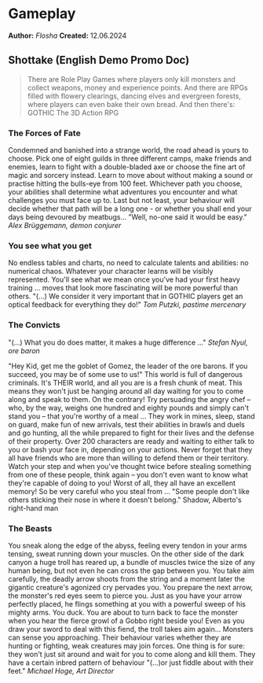 # Gameplay

**Author:** *Flosha*
**Created:** 12.06.2024



## Shottake (English Demo Promo Doc)

> There are Role Play Games where players only kill monsters and collect weapons, money and experience points.
> And there are RPGs filled with flowery clearings, dancing elves and evergreen forests, where players can even bake their own bread.
> And then there's:
> GOTHIC
> The 3D Action RPG


### The Forces of Fate

Condemned and banished into a strange world, the road ahead is yours to choose. Pick one of eight guilds in three different camps, make friends and enemies, learn to fight with a double-bladed axe or choose the fine art of magic and sorcery instead. Learn to move about without making a sound or practise hitting the bulls-eye from 100 feet. Whichever path you choose, your abilities shall determine what adventures you encounter and what challenges you must face up to. Last but not least, your behaviour will decide whether that path will be a long one - or whether you shall end your days being devoured by meatbugs...
"Well, no-one said it would be easy." *Alex Brüggemann, demon conjurer*


### You see what you get

No endless tables and charts, no need to calculate talents and abilities: no numerical chaos.
Whatever your character learns will be visibly represented. You'll see what we mean once you've had your first heavy training ... moves that look more fascinating will be more powerful than others. "(...) We consider it very important that in GOTHIC players get an optical feedback for everything they do!" *Tom Putzki, pastime mercenary*


### The Convicts

"(...) What you do does matter, it makes a huge difference ..."
*Stefan Nyul, ore baron*

"Hey Kid, get me the goblet of Gomez, the leader of the ore barons. If you succeed, you may be of some use to us!"
This world is full of dangerous criminals. It's THEIR world, and all you are is a fresh chunk of meat. This means they won't just be hanging around all day waiting for you to come along and speak to them. On the contrary! Try persuading the angry chef – who, by the way, weighs one hundred and eighty pounds and simply can't stand you – that you're worthy of a meal ...
They work in mines, sleep, stand on guard, make fun of new arrivals, test their abilities in brawls and duels and go hunting, all the while prepared to fight for their lives and the defense of their property. Over 200 characters are ready and waiting to either talk to you or bash your face in, depending on your actions. Never forget that they all have friends who are more than willing to defend them or their territory. Watch your step and when you've thought twice before stealing something from one of these people, think again – you don't even want to know what they're capable of doing to you! Worst of all, they all have an excellent memory! So be very careful who you steal from ...
"Some people don't like others sticking their nose in where it doesn't belong." Shadow, Alberto's right-hand man


### The Beasts

You sneak along the edge of the abyss, feeling every tendon in your arms tensing, sweat running down your muscles. On the other side of the dark canyon a huge troll has reared up, a bundle of muscles twice the size of any human being, but not even he can cross the gap between you. You take aim carefully, the deadly arrow shoots from the string and a moment later the gigantic creature's agonized cry pervades you. You prepare the next arrow, the monster's red eyes seem to pierce you. Just as you have your arrow perfectly placed, he flings something at you with a powerful sweep of his mighty arms. You duck. You are about to turn back to face the monster when you hear the fierce growl of a Gobbo right beside you! Even as you draw your sword to deal with this fiend, the troll takes aim again...
Monsters can sense you approaching. Their behaviour varies whether they are hunting or fighting, weak creatures may join forces. One thing is for sure: they won't just sit around and wait for you to come along and kill them. They have a certain inbred pattern of behaviour
"(...)or just fiddle about with their feet." *Michael Hoge, Art Director*



<style>

    main {
        background: url("/_img/bg/code.jpg");
        background-position: top right;
        background-size: 80%;
        background-repeat: no-repeat;
        width: 100%;
    }

</style>

